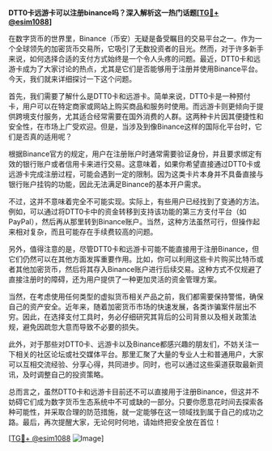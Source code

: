 **DTT0卡远游卡可以注册binance吗？深入解析这一热门话题[[TG💪+ @esim1088](https://t.me/s/esim1088)]**

在数字货币的世界里，Binance（币安）无疑是备受瞩目的交易平台之一。作为一个全球领先的加密货币交易所，它吸引了无数投资者的目光。然而，对于许多新手来说，如何选择合适的支付方式始终是一个令人头疼的问题。最近，DTT0卡和远游卡成为了大家讨论的热点，尤其是它们是否能够用于注册并使用Binance平台。今天，我们就来详细探讨一下这个问题。

首先，我们需要了解什么是DTT0卡和远游卡。简单来说，DTT0卡是一种预付卡，用户可以在特定商家或网站上购买商品和服务时使用。而远游卡则更倾向于提供跨境支付服务，尤其适合经常需要在国外消费的人群。这两种卡片因其便捷性和安全性，在市场上广受欢迎。但是，当涉及到像Binance这样的国际化平台时，它们是否真的适用呢？

根据Binance官方的规定，用户在注册账户时通常需要验证身份，并且要求绑定有效的银行账户或者信用卡来进行交易。这意味着，如果你希望直接通过DTT0卡或远游卡完成注册过程，可能会遇到一定的限制。因为这类卡片本身并不具备直接与银行账户挂钩的功能，因此无法满足Binance的基本开户需求。

不过，这并不意味着完全不可能实现。实际上，有些用户已经找到了变通的方法。例如，可以通过将DTT0卡中的资金转移到支持该功能的第三方支付平台（如PayPal），然后再从那里转到Binance账户。当然，这种方法虽然可行，但操作起来相对复杂，而且可能存在手续费较高的问题。

另外，值得注意的是，尽管DTT0卡和远游卡可能不能直接用于注册Binance，但它们仍然可以在其他方面发挥重要作用。比如，你可以利用这些卡片购买比特币或者其他加密货币，然后将其存入Binance账户进行后续交易。这种方式不仅规避了直接注册时的障碍，还为用户提供了一种更加灵活的资金管理方案。

当然，在考虑使用任何类型的虚拟货币相关产品之前，我们都需要保持警惕，确保自己的资产安全。近年来，随着加密货币市场的快速发展，各类诈骗案件层出不穷。因此，在选择支付工具时，务必仔细研究其背后的公司背景以及相关政策法规，避免因疏忽大意而导致不必要的损失。

此外，对于那些对DTT0卡、远游卡以及Binance都感兴趣的朋友们，不妨关注一下相关的社区论坛或社交媒体平台。那里汇聚了大量的专业人士和普通用户，大家可以互相交流经验、分享心得，共同进步。同时，也可以通过这些渠道获取最新资讯，及时调整自己的投资策略。

总而言之，虽然DTT0卡和远游卡目前还不可以直接用于注册Binance，但这并不妨碍它们成为数字货币生态系统中不可或缺的一部分。只要你愿意花时间去探索各种可能性，并采取合理的防范措施，就一定能够在这一领域找到属于自己的成功之路。最后，再次提醒大家，无论何时何地，请始终把安全放在首位！

[[TG💪+ @esim1088](https://t.me/s/esim1088) ![Image](https://i.postimg.cc/4NQfJmqS/Snipaste-2025-05-13-00-14-12.png)]